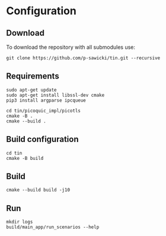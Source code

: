 # Configuration

## Download
To download the repository with all submodules use:

```
git clone https://github.com/p-sawicki/tin.git --recursive
```

## Requirements
```
sudo apt-get update
sudo apt-get install libssl-dev cmake
pip3 install argparse ipcqueue

cd tin/picoquic_impl/picotls
cmake -B .
cmake --build .
```

## Build configuration
```
cd tin
cmake -B build
```

## Build
```
cmake --build build -j10
```

## Run
```
mkdir logs
build/main_app/run_scenarios --help
```